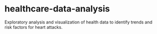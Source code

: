 # healthcare-data-analysis
Exploratory analysis and visualization of health data to identify trends and risk factors for heart attacks.
